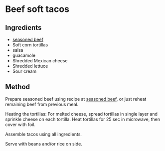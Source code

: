 # Beef soft tacos

## Ingredients
* [seasoned beef](base_layers/seasoned_beef.md)
* Soft corn tortillas
* salsa
* guacamole
* Shredded Mexican cheese
* Shredded lettuce
* Sour cream

## Method

Prepare seasoned beef using recipe at [seasoned beef](base_layers/seasoned_beef.md), or just reheat remaining beef from previous meal.

Heating the tortillas: For melted cheese, spread tortillas in single layer and sprinkle cheese on each tortilla. 
Heat tortillas for 25 sec in microwave, then cover with foil.

Assemble tacos using all ingredients. 

Serve with beans and/or rice on side. 


